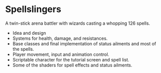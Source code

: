 # Spellslingers

A twin-stick arena battler with wizards casting a whopping 126 spells.

* Idea and design
* Systems for health, damage, and resistances.
* Base classes and final implementation of status ailments and most of the spells.
* Player movement, input and animation control.
* Scriptable character for the tutorial screen and spell list.
* Some of the shaders for spell effects and status ailments.
